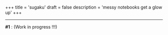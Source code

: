 +++
title = 'sugaku'
draft = false
description = 'messy notebooks get a glow up'
+++

---
**#1** : (Work in progress !!!)